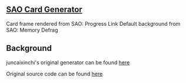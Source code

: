 ## [SAO Card Generator](https://azuto.github.io/saocg/sao.html)
Card frame rendered from SAO: Progress Link
Default background from SAO: Memory Defrag

## Background
juncaixinchi's original generator can be found [here](https://juncaixinchi.github.io/FGO/fgo.html)

Original source code can be found [here](https://github.com/juncaixinchi/FGO)
